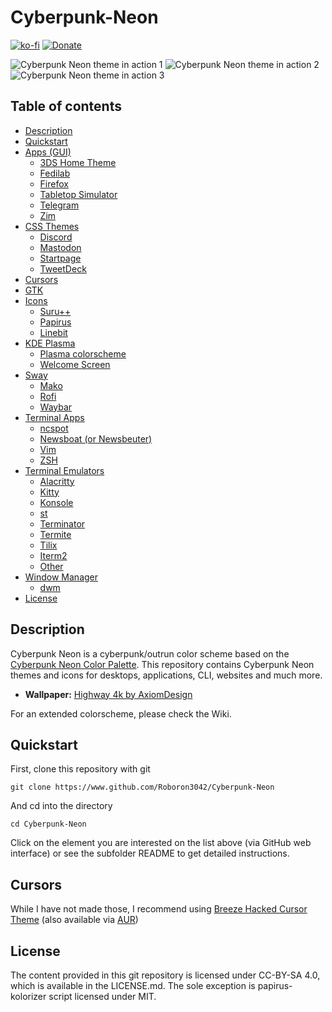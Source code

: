 # Cyberpunk-Neon
[![ko-fi](https://www.ko-fi.com/img/githubbutton_sm.svg)](https://ko-fi.com/Z8Z1139QA)
[![Donate](https://liberapay.com/assets/widgets/donate.svg)](https://liberapay.com/roboron/donate)

![Cyberpunk Neon theme in action 1](https://raw.githubusercontent.com/Roboron3042/Cyberpunk-Neon/master/resources/screenshots/screenshot-1.png)
![Cyberpunk Neon theme in action 2](https://raw.githubusercontent.com/Roboron3042/Cyberpunk-Neon/master/resources/screenshots/screenshot-2.png)
![Cyberpunk Neon theme in action 3](https://raw.githubusercontent.com/Roboron3042/Cyberpunk-Neon/master/resources/screenshots/screenshot-3.png)

## Table of contents
- [Description](#description)
- [Quickstart](#quickstart)
- [Apps (GUI)](https://github.com/Roboron3042/Cyberpunk-Neon/tree/master/apps#apps)
  - [3DS Home Theme](https://github.com/Roboron3042/Cyberpunk-Neon/tree/master/apps#3ds-theme)
  - [Fedilab](https://github.com/Roboron3042/Cyberpunk-Neon/tree/master/apps#fedilab)
  - [Firefox](https://github.com/Roboron3042/Cyberpunk-Neon/tree/master/apps#firefox)
  - [Tabletop Simulator](https://github.com/Roboron3042/Cyberpunk-Neon/tree/master/apps#tabletop-simulator)
  - [Telegram](https://github.com/Roboron3042/Cyberpunk-Neon/tree/master/apps#telegram-desktop)
  - [Zim](https://github.com/Roboron3042/Cyberpunk-Neon/tree/master/apps#zim)
- [CSS Themes](https://github.com/Roboron3042/Cyberpunk-Neon/tree/master/CSS#css-themes)
  - [Discord](https://github.com/Roboron3042/Cyberpunk-Neon/tree/master/CSS/discord#discord-cyberpunk-neon)
  - [Mastodon](https://github.com/Roboron3042/Cyberpunk-Neon/tree/master/CSS#css-themes)
  - [Startpage](https://github.com/Roboron3042/Cyberpunk-Neon/tree/master/CSS#css-themes)
  - [TweetDeck](https://github.com/Roboron3042/Cyberpunk-Neon/tree/master/CSS#css-themes)
- [Cursors](#cursors)
- [GTK](https://github.com/Roboron3042/Cyberpunk-Neon/tree/master/gtk#gtk)
- [Icons](https://github.com/Roboron3042/Cyberpunk-Neon/tree/master/icons#icons)
  - [Suru++](https://github.com/Roboron3042/Cyberpunk-Neon/tree/master/icons#suru++)
  - [Papirus](https://github.com/Roboron3042/Cyberpunk-Neon/tree/master/icons#papirus-kolorizer)
  - [Linebit](https://github.com/Roboron3042/Cyberpunk-Neon/tree/master/icons#linebit)
- [KDE Plasma](https://github.com/Roboron3042/Cyberpunk-Neon/tree/master/kde#kde)
  - [Plasma colorscheme](https://github.com/Roboron3042/Cyberpunk-Neon/tree/master/kde#plasma-colorscheme)
  - [Welcome Screen](https://github.com/Roboron3042/Cyberpunk-Neon/tree/master/kde#welcome-screen)
- [Sway](https://github.com/Roboron3042/Cyberpunk-Neon/tree/master/sway#sway)
  - [Mako](https://github.com/Roboron3042/Cyberpunk-Neon/tree/master/sway#mako)
  - [Rofi](https://github.com/Roboron3042/Cyberpunk-Neon/tree/master/sway#rofi)
  - [Waybar](https://github.com/Roboron3042/Cyberpunk-Neon/tree/master/sway#waybar)
- [Terminal Apps](https://github.com/Roboron3042/Cyberpunk-Neon/tree/master/terminal-apps#terminal-apps)
  - [ncspot](https://github.com/Roboron3042/Cyberpunk-Neon/tree/master/terminal-apps#ncspot)
  - [Newsboat (or Newsbeuter)](https://github.com/Roboron3042/Cyberpunk-Neon/tree/master/terminal-apps#newsboat)
  - [Vim](https://github.com/Roboron3042/Cyberpunk-Neon/tree/master/terminal-apps#vim)
  - [ZSH](https://github.com/Roboron3042/Cyberpunk-Neon/tree/master/terminal-apps#zsh)
- [Terminal Emulators](https://github.com/Roboron3042/Cyberpunk-Neon/tree/master/terminal#terminal-emulators)
  - [Alacritty](https://github.com/Roboron3042/Cyberpunk-Neon/tree/master/terminal#alacritty)
  - [Kitty](https://github.com/Roboron3042/Cyberpunk-Neon/tree/master/terminal#kitty)
  - [Konsole](https://github.com/Roboron3042/Cyberpunk-Neon/tree/master/terminal#konsole)
  - [st](https://github.com/Roboron3042/Cyberpunk-Neon/tree/master/terminal#st)
  - [Terminator](https://github.com/Roboron3042/Cyberpunk-Neon/tree/master/terminal#terminator)
  - [Termite](https://github.com/Roboron3042/Cyberpunk-Neon/tree/master/terminal#termite)
  - [Tilix](https://github.com/Roboron3042/Cyberpunk-Neon/tree/master/terminal#tilix)
  - [Iterm2](https://github.com/Roboron3042/Cyberpunk-Neon/tree/master/terminal#iterm2)
  - [Other](https://github.com/Roboron3042/Cyberpunk-Neon/tree/master/terminal#other)
- [Window Manager](https://github.com/Roboron3042/Cyberpunk-Neon/tree/master/window-manager#window-manager)
  - [dwm](https://github.com/Roboron3042/Cyberpunk-Neon/tree/master/window-manager#dwm)
- [License](#license)

## Description

Cyberpunk Neon is a cyberpunk/outrun color scheme based on the [Cyberpunk Neon Color Palette](https://www.color-hex.com/color-palette/61235). This repository contains Cyberpunk Neon themes and icons for desktops, applications, CLI, websites and much more.

* **Wallpaper:** [Highway 4k by AxiomDesign](https://www.deviantart.com/axiomdesign/art/Highway-4k-696620104)

For an extended colorscheme, please check the Wiki.

## Quickstart

First, clone this repository with git

`git clone https://www.github.com/Roboron3042/Cyberpunk-Neon`

And cd into the directory

`cd Cyberpunk-Neon`

Click on the element you are interested on the list above (via GitHub web interface) or see the subfolder README to get detailed instructions.

## Cursors

While I have not made those, I recommend using [Breeze Hacked Cursor Theme](https://github.com/codejamninja/breeze-hacked-cursor-theme) (also available via [AUR](https://aur.archlinux.org/packages/breeze-hacked-cursor-theme/))

## License

The content provided in this git repository is licensed under CC-BY-SA 4.0, which is available in the LICENSE.md. The sole exception is papirus-kolorizer script licensed under MIT.
